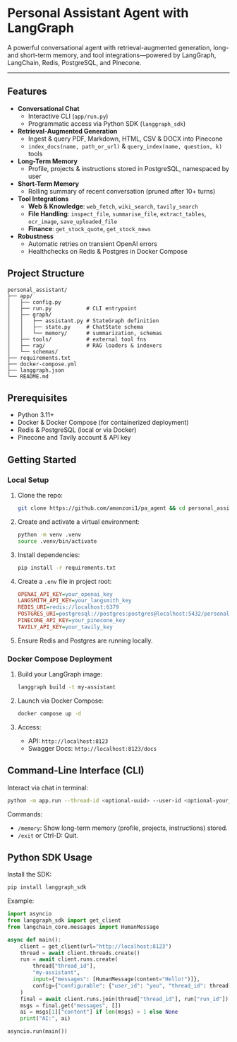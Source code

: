# Personal Assistant Agent with LangGraph

A powerful conversational agent with retrieval-augmented generation, long- and short-term memory, and tool integrations—powered by LangGraph, LangChain, Redis, PostgreSQL, and Pinecone.

---

## Features

- **Conversational Chat**
  - Interactive CLI (`app/run.py`)
  - Programmatic access via Python SDK (`langgraph_sdk`)
- **Retrieval-Augmented Generation**
  - Ingest & query PDF, Markdown, HTML, CSV & DOCX into Pinecone
  - `index_docs(name, path_or_url)` & `query_index(name, question, k)` tools
- **Long-Term Memory**
  - Profile, projects & instructions stored in PostgreSQL, namespaced by user
- **Short-Term Memory**
  - Rolling summary of recent conversation (pruned after 10+ turns)
- **Tool Integrations**
  - **Web & Knowledge**: `web_fetch`, `wiki_search`, `tavily_search`
  - **File Handling**: `inspect_file`, `summarise_file`, `extract_tables`, `ocr_image`, `save_uploaded_file`
  - **Finance**: `get_stock_quote`, `get_stock_news`
- **Robustness**
  - Automatic retries on transient OpenAI errors
  - Healthchecks on Redis & Postgres in Docker Compose

## Project Structure

```
personal_assistant/
├── app/
│   ├── config.py
│   ├── run.py           # CLI entrypoint
│   ├── graph/
│   │   ├── assistant.py # StateGraph definition
│   │   ├── state.py     # ChatState schema
│   │   └── memory/      # summarization, schemas
│   ├── tools/           # external tool fns
│   ├── rag/             # RAG loaders & indexers
│   └── schemas/
├── requirements.txt
├── docker-compose.yml
├── langgraph.json
└── README.md
```

## Prerequisites

- Python 3.11+
- Docker & Docker Compose (for containerized deployment)
- Redis & PostgreSQL (local or via Docker)
- Pinecone and Tavily account & API key

## Getting Started

### Local Setup

1. Clone the repo:

   ```bash
   git clone https://github.com/amanzoni1/pa_agent && cd personal_assistant
   ```

2. Create and activate a virtual environment:

   ```bash
   python -m venv .venv
   source .venv/bin/activate
   ```

3. Install dependencies:

   ```bash
   pip install -r requirements.txt
   ```

4. Create a `.env` file in project root:

   ```ini
   OPENAI_API_KEY=your_openai_key
   LANGSMITH_API_KEY=your_langsmith_key
   REDIS_URI=redis://localhost:6379
   POSTGRES_URI=postgresql://postgres:postgres@localhost:5432/personal_assistant?sslmode=disable
   PINECONE_API_KEY=your_pinecone_key
   TAVILY_API_KEY=your_tavily_key
   ```

5. Ensure Redis and Postgres are running locally.

### Docker Compose Deployment

1. Build your LangGraph image:

   ```bash
   langgraph build -t my-assistant
   ```

2. Launch via Docker Compose:

   ```bash
   docker compose up -d
   ```

3. Access:

   - API: `http://localhost:8123`
   - Swagger Docs: `http://localhost:8123/docs`

## Command-Line Interface (CLI)

Interact via chat in terminal:

```bash
python -m app.run --thread-id <optional-uuid> --user-id <optional-your_id>
```

Commands:

- `/memory`: Show long-term memory (profile, projects, instructions) stored.
- `/exit` or Ctrl-D: Quit.

## Python SDK Usage

Install the SDK:

```bash
pip install langgraph_sdk
```

Example:

```python
import asyncio
from langgraph_sdk import get_client
from langchain_core.messages import HumanMessage

async def main():
    client = get_client(url="http://localhost:8123")
    thread = await client.threads.create()
    run = await client.runs.create(
        thread["thread_id"],
        "my-assistant",
        input={"messages": [HumanMessage(content="Hello!")]},
        config={"configurable": {"user_id": "you", "thread_id": thread["thread_id"]}},
    )
    final = await client.runs.join(thread["thread_id"], run["run_id"])
    msgs = final.get("messages", [])
    ai = msgs[1]["content"] if len(msgs) > 1 else None
    print("AI:", ai)

asyncio.run(main())
```
